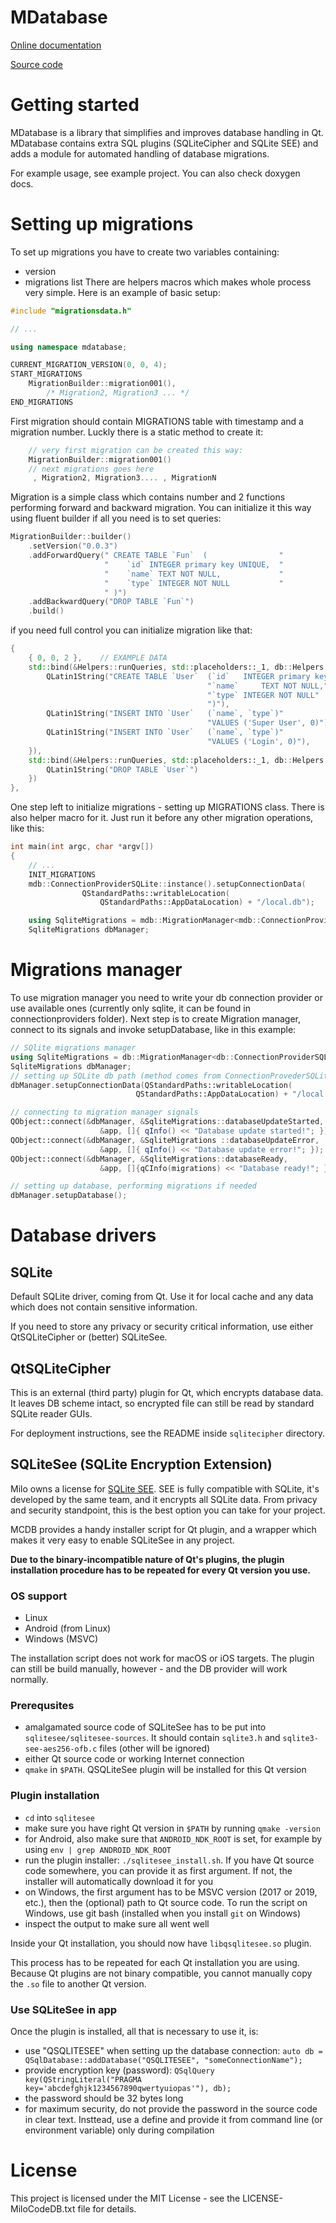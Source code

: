 MDatabase
===

[Online documentation](https://docs.milosolutions.com/milo-code-db/mmigrations)

[Source code](https://github.com/milosolutions/mmigrations)

# Getting started

MDatabase is a library that simplifies and improves database handling in Qt.
MDatabase contains extra SQL plugins (SQLiteCipher and SQLite SEE) and 
adds a module for automated handling of database migrations.

For example usage, see example project. You can also check doxygen docs.

# Setting up migrations

To set up migrations you have to create two  variables containing:
* version
* migrations list
There are helpers macros which makes whole process very simple. Here is an example
of basic setup:
```c++
#include "migrationsdata.h"

// ...

using namespace mdatabase;

CURRENT_MIGRATION_VERSION(0, 0, 4);
START_MIGRATIONS
    MigrationBuilder::migration001(),
        /* Migration2, Migration3 ... */ 
END_MIGRATIONS
```

First migration should contain MIGRATIONS table with timestamp and a migration 
number. Luckly there is a static method to create it:
```c++
    // very first migration can be created this way:
    MigrationBuilder::migration001()
    // next migrations goes here 
     , Migration2, Migration3.... , MigrationN
```


Migration is a simple class which contains number and 2 functions performing 
forward and backward migration. You can initialize it this way using fluent 
builder if all you need is to set queries:
```c++
MigrationBuilder::builder()
    .setVersion("0.0.3")
    .addForwardQuery(" CREATE TABLE `Fun`  (                "
                     "    `id` INTEGER primary key UNIQUE,  "
                     "    `name` TEXT NOT NULL,             "
                     "    `type` INTEGER NOT NULL           "
                     " )")
    .addBackwardQuery("DROP TABLE `Fun`")
    .build()
```

if you need full control you can initialize migration like that:
```c++
{
    { 0, 0, 2 },    // EXAMPLE DATA
    std::bind(&Helpers::runQueries, std::placeholders::_1, db::Helpers::Queries {
        QLatin1String("CREATE TABLE `User`  (`id`   INTEGER primary key UNIQUE,"
                                            "`name`		TEXT NOT NULL,"
                                            "`type`	INTEGER NOT NULL"
                                            ")"),
        QLatin1String("INSERT INTO `User`   (`name`, `type`)"
                                            "VALUES ('Super User', 0)"),
        QLatin1String("INSERT INTO `User`   (`name`, `type`)"
                                            "VALUES ('Login', 0)"),
    }),
    std::bind(&Helpers::runQueries, std::placeholders::_1, db::Helpers::Queries {
        QLatin1String("DROP TABLE `User`")
    })
},
```


One step left to initialize migrations - setting up MIGRATIONS class. 
There is also helper macro for it. Just run it before any other migration operations, like this:

```c++
int main(int argc, char *argv[])
{
    // ...
    INIT_MIGRATIONS
    mdb::ConnectionProviderSQLite::instance().setupConnectionData(
                QStandardPaths::writableLocation(
                    QStandardPaths::AppDataLocation) + "/local.db");

    using SqliteMigrations = mdb::MigrationManager<mdb::ConnectionProviderSQLite>;
    SqliteMigrations dbManager;
```


# Migrations manager
To use migration manager you need to write your db connection provider or use 
available ones (currently only sqlite, it can be found in connectionproviders 
folder). Next step is to create Migration manager, connect to its signals
and invoke setupDatabase, like in this example:

```c++
// SQlite migrations manager 
using SqliteMigrations = db::MigrationManager<db::ConnectionProviderSQLite>;
SqliteMigrations dbManager;
// setting up SQLite db path (method comes from ConnectionProvederSQLite)
dbManager.setupConnectionData(QStandardPaths::writableLocation(
                            QStandardPaths::AppDataLocation) + "/local.db");

// connecting to migration manager signals
QObject::connect(&dbManager, &SqliteMigrations::databaseUpdateStarted,
                    &app, []{ qInfo() << "Database update started!"; });
QObject::connect(&dbManager, &SqliteMigrations ::databaseUpdateError,
                    &app, []{ qInfo() << "Database update error!"; });
QObject::connect(&dbManager, &SqliteMigrations::databaseReady,
                    &app, []{qCInfo(migrations) << "Database ready!"; });

// setting up database, performing migrations if needed
dbManager.setupDatabase();
```

# Database drivers

## SQLite

Default SQLite driver, coming from Qt. Use it for local cache and any data which
does not contain sensitive information.

If you need to store any privacy or security critical information, use either
QtSQLiteCipher or (better) SQLiteSee.

## QtSQLiteCipher

This is an external (third party) plugin for Qt, which encrypts database data.
It leaves DB scheme intact, so encrypted file can still be read by standard
SQLite reader GUIs.

For deployment instructions, see the README inside `sqlitecipher` directory.

## SQLiteSee (SQLite Encryption Extension)

Milo owns a license for [SQLite SEE](https://www.hwaci.com/sw/sqlite/see.html).
SEE is fully compatible with SQLite, it's developed by the same team, and it
encrypts all SQLite data. From privacy and security standpoint, this is the best
option you can take for your project.

MCDB provides a handy installer script for Qt plugin, and a wrapper which makes 
it very easy to enable SQLiteSee in any project.

**Due to the binary-incompatible nature of Qt's plugins, the plugin** 
**installation procedure has to be repeated for every Qt version you use.**

### OS support

* Linux
* Android (from Linux)
* Windows (MSVC)

The installation script does not work for macOS or iOS targets. The plugin can 
still be build manually, however - and the DB provider will work normally.

### Prerequsites

* amalgamated source code of SQLiteSee has to be put into 
`sqlitesee/sqlitesee-sources`. It should contain `sqlite3.h` and 
`sqlite3-see-aes256-ofb.c` files (other will be ignored)
* either Qt source code or working Internet connection
* `qmake` in `$PATH`. QSQLiteSee plugin will be installed for this Qt version

### Plugin installation

* `cd` into `sqlitesee`
* make sure you have right Qt version in `$PATH` by running `qmake -version`
* for Android, also make sure that `ANDROID_NDK_ROOT` is set, for example by 
using `env | grep ANDROID_NDK_ROOT`
* run the plugin installer: `./sqlitesee_install.sh`. If you have Qt source code 
somewhere, you can provide it as first argument. If not, the installer will 
automatically download it for you
* on Windows, the first argument has to be MSVC version (2017 or 2019, etc.),
then the (optional) path to Qt source code. To run the script on Windows, use
git bash (installed when you install `git` on Windows)
* inspect the output to make sure all went well

Inside your Qt installation, you should now have `libqsqlitesee.so` plugin.

This process has to be repeated for each Qt installation you are using. Because 
Qt plugins are not binary compatible, you cannot manually copy the `.so` file 
to another Qt version. 

### Use SQLiteSee in app

Once the plugin is installed, all that is necessary to use it, is:
* use "QSQLITESEE" when setting up the database connection: 
`auto db = QSqlDatabase::addDatabase("QSQLITESEE", "someConnectionName");`
* provide encryption key (password): 
`QSqlQuery key(QStringLiteral("PRAGMA key='abcdefghjk1234567890qwertyuiopas'"), db);`
* the password should be 32 bytes long
* for maximum security, do not provide the password in the source code in clear 
text. Insttead, use a define and provide it from command line (or environment 
variable) only during compilation

# License

This project is licensed under the MIT License - see the LICENSE-MiloCodeDB.txt 
file for details.
